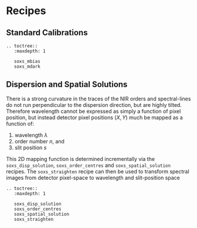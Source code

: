 # Recipes

## Standard Calibrations

```eval_rst
.. toctree::
   :maxdepth: 1

   soxs_mbias
   soxs_mdark
```

## Dispersion and Spatial Solutions

There is a strong curvature in the traces of the NIR orders and spectral-lines do not run perpendicular to the dispersion direction, but are highly tilted. Therefore wavelength cannot be expressed as simply a function of pixel position, but instead detector pixel positions ($X, Y$) much be mapped as a function of:

1. wavelength $\lambda$
2. order number $n$, and 
3. slit position $s$

This 2D mapping function is determined incrementally via the `soxs_disp_solution`, `soxs_order_centres` and `soxs_spatial_solution` recipes. The `soxs_straighten` recipe can then be used to transform spectral images from detector pixel-space to wavelength and slit-position space 

```eval_rst
.. toctree::
   :maxdepth: 1

   soxs_disp_solution
   soxs_order_centres
   soxs_spatial_solution
   soxs_straighten
```
